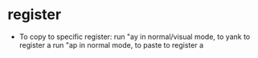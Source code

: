 # register
- To copy to specific register:
    run "ay in normal/visual mode, to yank to register a
    run "ap in normal mode, to paste to register a

